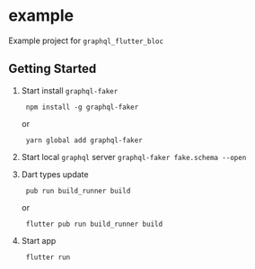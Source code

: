 # example

Example project for `graphql_flutter_bloc`

## Getting Started

1. Start install `graphql-faker`

        npm install -g graphql-faker

    or

        yarn global add graphql-faker

2. Start local `graphql` server `graphql-faker fake.schema --open`
3. Dart types update

        pub run build_runner build

   or

        flutter pub run build_runner build

4. Start app

        flutter run

